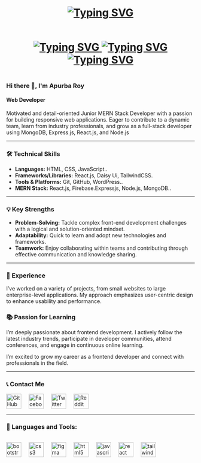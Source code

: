 
<h1 align="center">
  <a href="https://git.io/typing-svg" target="_blank">
    <img 
      src="https://readme-typing-svg.herokuapp.com?lines=Hi,+Everyone;I'm+Apurba+Roy&center=true&size=35&color=FF0000&font=Fira+Code" 
      alt="Typing SVG"
    >
  </a>
</h1>

<div style="display: flex; gap: 20px; align-items: center; flex-wrap: wrap;">
  <h1 align="center">
    <a href="https://git.io/typing-svg" target="_blank">
      <img 
        src="https://readme-typing-svg.herokuapp.com?lines=💌+apurbaroy00011@gmail.com&center=true&size=20&&duration=5000&pause=5000" 
        alt="Typing SVG"
      >
    </a>
    <a href="https://git.io/typing-svg" target="_blank">
      <img 
        src="https://readme-typing-svg.herokuapp.com?lines=📞+01311271610&center=true&size=20&&duration=5000&pause=5000" 
        alt="Typing SVG"
      >
    </a>
    <a href="https://git.io/typing-svg" target="_blank">
      <img 
        src="https://readme-typing-svg.herokuapp.com?lines=🏠+Kotalipata,+Gopalganj,+Bangladesh&center=true&size=20&duration=5000&pause=5000&color=00FF00" 
        alt="Typing SVG"
      >
    </a>
  </h1>
</div>

### Hi there 👋, I'm Apurba Roy  
#### Web Developer  

Motivated and detail-oriented Junior MERN Stack Developer with a passion for building responsive web applications. Eager to contribute to a dynamic team, learn from industry professionals, and grow as a full-stack developer using MongoDB, Express.js, React.js, and Node.js

---

### 🛠️ Technical Skills
- **Languages:** HTML, CSS, JavaScript.. 
- **Frameworks/Libraries:** React.js, Daisy Ui, TailwindCSS. 
- **Tools & Platforms:** Git, GitHub, WordPress.. 
- **MERN Stack:**  React.js, Firebase.Expressjs, Node.js, MongoDB..


---

### 💡 Key Strengths
- **Problem-Solving:** Tackle complex front-end development challenges with a logical and solution-oriented mindset.  
- **Adaptability:** Quick to learn and adopt new technologies and frameworks.  
- **Teamwork:** Enjoy collaborating within teams and contributing through effective communication and knowledge sharing.

---

### 🧠 Experience

I’ve worked on a variety of projects, from small websites to large enterprise-level applications. My approach emphasizes user-centric design to enhance usability and performance.

### 📚 Passion for Learning
I’m deeply passionate about frontend development. I actively follow the latest industry trends, participate in developer communities, attend conferences, and engage in continuous online learning.

I’m excited to grow my career as a frontend developer and connect with professionals in the field.

---

### 📞 Contact Me

<div style="display: flex; gap: 20px; align-items: center; flex-wrap: wrap;">
  <a href="https://github.com/Apurbaroy01" target="_blank">
    <img src="https://img.shields.io/badge/-GitHub-black?style=flat&logo=github&logoColor=white" alt="GitHub" height="40" />
  </a>
  
  <a href="https://www.facebook.com/Apurbaroy01" target="_blank">
    <img src="https://img.shields.io/badge/-Facebook-blue?style=flat&logo=facebook&logoColor=white" alt="Facebook" height="40" />
  </a>
  <a href="#" target="_blank">
    <img src="https://img.shields.io/badge/-Twitter-1DA1F2?style=flat&logo=twitter&logoColor=white" alt="Twitter" height="40" />
  </a>
  <a href="#" target="_blank">
    <img src="https://img.shields.io/badge/-Reddit-orange?style=flat&logo=reddit&logoColor=white" alt="Reddit" height="40" />
  </a>
</div>

---

### 🧰 Languages and Tools:
<div style="display: flex; gap: 20px; align-items: center; flex-wrap: wrap;>
  <a href="https://getbootstrap.com" target="_blank"><img src="https://img.shields.io/badge/-Bootstrap-563D7C?style=flat&logo=bootstrap&logoColor=white" alt="bootstrap" height="40"/></a>
  
  <a href="https://www.w3schools.com/css/" target="_blank"><img src="https://img.shields.io/badge/-CSS3-1572B6?style=flat&logo=css3&logoColor=white" alt="css3" height="40"/></a>
  
  <a href="https://www.figma.com/" target="_blank"><img src="https://img.shields.io/badge/-Figma-F24E1E?style=flat&logo=figma&logoColor=white" alt="figma" height="40"/></a>

  <a href="https://www.w3.org/html/" target="_blank"><img src="https://img.shields.io/badge/-HTML5-E34F26?style=flat&logo=html5&logoColor=white" alt="html5" height="40"/></a>

  <a href="https://developer.mozilla.org/en-US/docs/Web/JavaScript" target="_blank"><img src="https://img.shields.io/badge/-JavaScript-F7DF1E?style=flat&logo=javascript&logoColor=black" alt="javascript" height="40"/></a>

  
  
  <a href="https://reactjs.org/" target="_blank"><img src="https://img.shields.io/badge/-React.js-61DAFB?style=flat&logo=react&logoColor=black" alt="react" height="40"/></a>
  
  
  <a href="https://tailwindcss.com/" target="_blank"><img src="https://img.shields.io/badge/-TailwindCSS-38B2AC?style=flat&logo=tailwindcss&logoColor=white" alt="tailwind" height="40"/></a>
  
</div>


